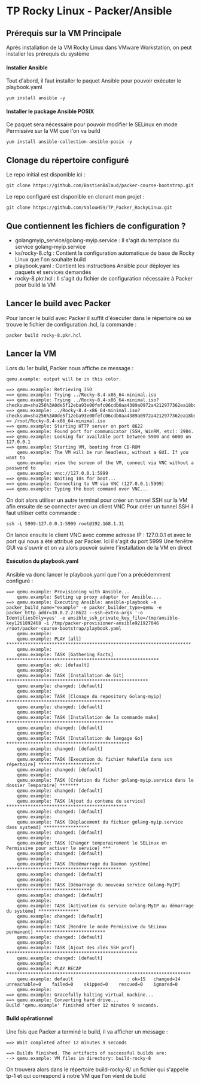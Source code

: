 # TP Rocky Linux - Packer/Ansible

## Prérequis sur la VM Principale

Après installation de la VM Rocky Linux dans VMware Workstation, on peut installer les prérequis du système

#### Installer Ansible

Tout d'abord, il faut installer le paquet Ansible pour pouvoir exécuter le playbook.yaml

```
yum install ansible -y
```

#### Installer le package Ansible POSIX

Ce paquet sera nécessaire pour pouvoir modifier le SELinux en mode Permissive sur la VM que l'on va build

```
yum install ansible-collection-ansible-posix -y
```

## Clonage du répertoire configuré

Le repo initial est disponible ici :

```
git clone https://github.com/BastienBalaud/packer-course-bootstrap.git
```

Le repo configuré est disponible en clonant mon projet :

```
git clone https://github.com/ValouH59/TP_Packer_RockyLinux.git
```

## Que contiennent les fichiers de configuration ?

- golangmyip_service/golang-myip.service : Il s'agit du templace du service golang-myip.service
- ks/rocky-8.cfg : Contient la configuration automatique de base de Rocky Linux que l'on souhaite build
- playbook.yaml : Contient les instructions Ansible pour déployer les paquets et services demandés
- rocky-8.pkr.hcl : Il s'agit du fichier de configuration nécessaire à Packer pour build la VM

## Lancer le build avec Packer

Pour lancer le build avec Packer il suffit d'éxecuter dans le répertoire où se trouve le fichier de configuration .hcl, la commande :

```
packer build rocky-8.pkr.hcl
```

## Lancer la VM

Lors du 1er build, Packer nous affiche ce message :

```
qemu.example: output will be in this color.

==> qemu.example: Retrieving ISO
==> qemu.example: Trying ../Rocky-8.4-x86_64-minimal.iso
==> qemu.example: Trying ../Rocky-8.4-x86_64-minimal.iso?checksum=sha256%3A0de5f12eba93e00fefc06cdb0aa4389a0972a4212977362ea18bde46a1a1aa4f
==> qemu.example: ../Rocky-8.4-x86_64-minimal.iso?checksum=sha256%3A0de5f12eba93e00fefc06cdb0aa4389a0972a4212977362ea18bde46a1a1aa4f => /root/Rocky-8.4-x86_64-minimal.iso
==> qemu.example: Starting HTTP server on port 8622
==> qemu.example: Found port for communicator (SSH, WinRM, etc): 2904.
==> qemu.example: Looking for available port between 5900 and 6000 on 127.0.0.1
==> qemu.example: Starting VM, booting from CD-ROM
    qemu.example: The VM will be run headless, without a GUI. If you want to
    qemu.example: view the screen of the VM, connect via VNC without a password to
    qemu.example: vnc://127.0.0.1:5999
==> qemu.example: Waiting 10s for boot...
==> qemu.example: Connecting to VM via VNC (127.0.0.1:5999)
==> qemu.example: Typing the boot command over VNC...
```

On doit alors utiliser un autre terminal pour créer un tunnel SSH sur la VM afin ensuite de se connecter avec un client VNC
Pour créer un tunnel SSH il faut utiliser cette commande :

```
ssh -L 5999:127.0.0.1:5999 root@192.168.1.31
```

On lance ensuite le client VNC avec comme adresse IP : 127.0.0.1 et avec le port qui nous a été attribué par Packer. Ici il s'agit du port 5999
Une fenêtre GUI va s'ouvrir et on va alors pouvoir suivre l'installation de la VM en direct

#### Exécution du playbook.yaml

Ansible va donc lancer le playbook.yaml que l'on a précédemment configuré :

```
==> qemu.example: Provisioning with Ansible...
    qemu.example: Setting up proxy adapter for Ansible....
==> qemu.example: Executing Ansible: ansible-playbook -e packer_build_name="example" -e packer_builder_type=qemu -e packer_http_addr=10.0.2.2:8622 --ssh-extra-args '-o IdentitiesOnly=yes' -e ansible_ssh_private_key_file=/tmp/ansible-key1261892468 -i /tmp/packer-provisioner-ansible921927046 /root/packer-course-bootstrap/playbook.yaml
    qemu.example:
    qemu.example: PLAY [all] *********************************************************************
    qemu.example:
    qemu.example: TASK [Gathering Facts] *********************************************************
    qemu.example: ok: [default]
    qemu.example:
    qemu.example: TASK [Installation de Git] *****************************************************
    qemu.example: changed: [default]
    qemu.example:
    qemu.example: TASK [Clonage du repository Golang-myip] ***************************************
    qemu.example: changed: [default]
    qemu.example:
    qemu.example: TASK [Installation de la commande make] ****************************************
    qemu.example: changed: [default]
    qemu.example:
    qemu.example: TASK [Installation du langage Go] **********************************************
    qemu.example: changed: [default]
    qemu.example:
    qemu.example: TASK [Execution du fichier Makefile dans son répertoire] ***********************
    qemu.example: changed: [default]
    qemu.example:
    qemu.example: TASK [Création du ficher golang-myip.service dans le dossier Temporaire] *******
    qemu.example: changed: [default]
    qemu.example:
    qemu.example: TASK [Ajout du contenu du service] *********************************************
    qemu.example: changed: [default]
    qemu.example:
    qemu.example: TASK [Déplacement du fichier golang-myip.service dans systemd] *****************
    qemu.example: changed: [default]
    qemu.example:
    qemu.example: TASK [Changer temporairement le SELinux en Permissive pour activer le service] ***
    qemu.example: changed: [default]
    qemu.example:
    qemu.example: TASK [Redémarrage du Daemon système] *******************************************
    qemu.example: changed: [default]
    qemu.example:
    qemu.example: TASK [Démarrage du nouveau service Golang-MyIP] ********************************
    qemu.example: changed: [default]
    qemu.example:
    qemu.example: TASK [Activation du service Golang-MyIP au démarrage du système] ***************
    qemu.example: changed: [default]
    qemu.example:
    qemu.example: TASK [Rendre le mode Permissive du SELinux permanent] **************************
    qemu.example: changed: [default]
    qemu.example:
    qemu.example: TASK [Ajout des clés SSH prof] *************************************************
    qemu.example: changed: [default]
    qemu.example:
    qemu.example: PLAY RECAP *********************************************************************
    qemu.example: default                    : ok=15   changed=14   unreachable=0    failed=0    skipped=0    rescued=0    ignored=0
    qemu.example:
==> qemu.example: Gracefully halting virtual machine...
==> qemu.example: Converting hard drive...
Build 'qemu.example' finished after 12 minutes 9 seconds.
```

#### Build opérationnel

Une fois que Packer a terminé le build, il va afficher un message :

```
==> Wait completed after 12 minutes 9 seconds

==> Builds finished. The artifacts of successful builds are:
--> qemu.example: VM files in directory: build-rocky-8
```

On trouvera alors dans le répertoire build-rocky-8/ un fichier qui s'appelle tp-1 et qui correspond à notre VM que l'on vient de build

